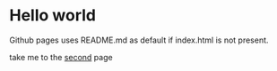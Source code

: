 # Hello world

Github pages uses README.md as default if index.html is not present.

take me to the [second](second.md) page